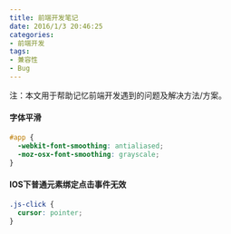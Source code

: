 ```yaml
---
title: 前端开发笔记
date: 2016/1/3 20:46:25
categories:
- 前端开发
tags:
- 兼容性
- Bug
---
```


注：本文用于帮助记忆前端开发遇到的问题及解决方法/方案。

#### 字体平滑

```css
#app {
  -webkit-font-smoothing: antialiased;
  -moz-osx-font-smoothing: grayscale;
}
```

#### IOS下普通元素绑定点击事件无效

```css
.js-click {
  cursor: pointer;
}
```
